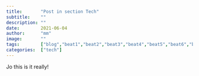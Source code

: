 ```yaml
---
title:       "Post in section Tech"
subtitle:    ""
description: ""
date:        2021-06-04
author:      "mm"
image:       ""
tags:        ["blog","beat1","beat2","beat3","beat4","beat5","beat6","beat7"]
categories:  ["tech"]
---
```

Jo this is it really!
